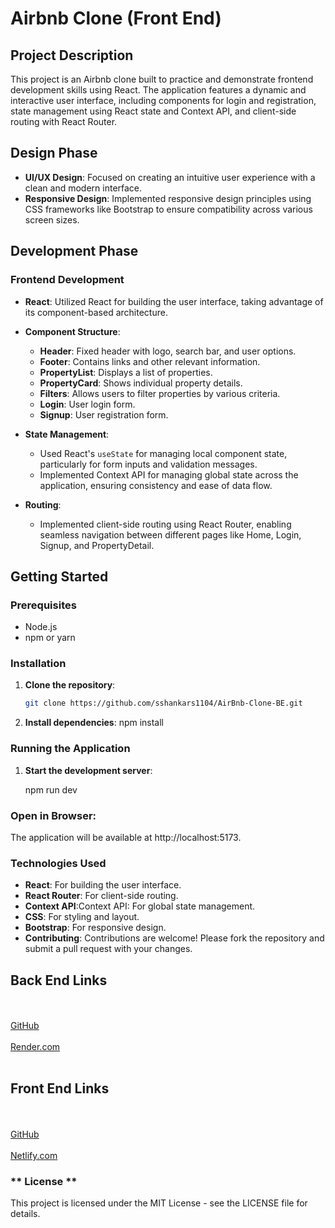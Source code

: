 # Airbnb Clone (Front End)

## Project Description

This project is an Airbnb clone built to practice and demonstrate frontend development skills using React. The application features a dynamic and interactive user interface, including components for login and registration, state management using React state and Context API, and client-side routing with React Router.

## Design Phase

- **UI/UX Design**: Focused on creating an intuitive user experience with a clean and modern interface.
- **Responsive Design**: Implemented responsive design principles using CSS frameworks like Bootstrap to ensure compatibility across various screen sizes.

## Development Phase

### Frontend Development

- **React**: Utilized React for building the user interface, taking advantage of its component-based architecture.
- **Component Structure**:

  - **Header**: Fixed header with logo, search bar, and user options.
  - **Footer**: Contains links and other relevant information.
  - **PropertyList**: Displays a list of properties.
  - **PropertyCard**: Shows individual property details.
  - **Filters**: Allows users to filter properties by various criteria.
  - **Login**: User login form.
  - **Signup**: User registration form.

- **State Management**:

  - Used React's `useState` for managing local component state, particularly for form inputs and validation messages.
  - Implemented Context API for managing global state across the application, ensuring consistency and ease of data flow.

- **Routing**:
  - Implemented client-side routing using React Router, enabling seamless navigation between different pages like Home, Login, Signup, and PropertyDetail.

## Getting Started

### Prerequisites

- Node.js
- npm or yarn

### Installation

1. **Clone the repository**:

   ```bash
   git clone https://github.com/sshankars1104/AirBnb-Clone-BE.git

   ```

2. **Install dependencies**:
   npm install

### Running the Application

1. **Start the development server**:

   npm run dev

### **Open in Browser**:

The application will be available at http://localhost:5173.

### Technologies Used

- **React**: For building the user interface.
- **React Router**: For client-side routing.
- **Context API**:Context API: For global state management.
- **CSS**: For styling and layout.
- **Bootstrap**: For responsive design.
- **Contributing**:
  Contributions are welcome! Please fork the repository and submit a pull request with your changes.

## Back End Links

<br><br>
[GitHub](https://github.com/sshankars1104/AirBnb-Clone-BE.git)
<br><br>
[Render.com](https://airbnb-clone-be-xqje.onrender.com)
<br><br>

## Front End Links

<br><br>
[GitHub](https://github.com/sshankars1104/AirBnb-Clone-FE.git)
<br><br>
[Netlify.com](https://airbnb-clone-fe.netlify.app)

### ** License **

This project is licensed under the MIT License - see the LICENSE file for details.

